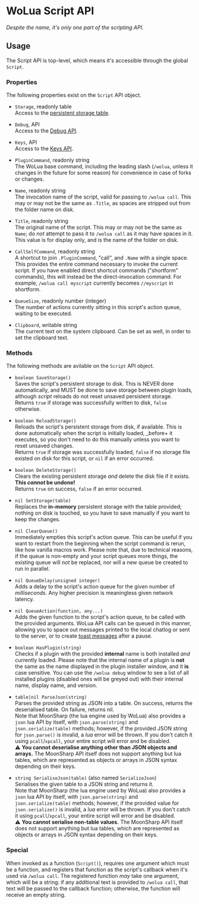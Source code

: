 # WoLua Script API
_Despite the name, it's only one part of the scripting API._

## Usage
The Script API is top-level, which means it's accessible through the global `Script`.

### Properties
The following properties exist on the `Script` API object.

- `Storage`, readonly table\
  Access to the [persistent storage table](storage.md).

- `Debug`, API\
  Access to the [Debug API](debug.md).

- `Keys`, API\
  Access to the [Keys API](keys.md).

- `PluginCommand`, readonly string\
  The WoLua base command, including the leading slash (`/wolua`, unless it changes in the future for some reason) for convenience in case of forks or changes.

- `Name`, readonly string\
  The invocation name of the script, valid for passing to `/wolua call`. This may or may not be the same as `.Title`, as spaces are stripped out from the folder name on disk.

- `Title`, readonly string\
  The original name of the script. This may or may not be the same as `Name`; do _not_ attempt to pass it to `/wolua call` as it may have spaces in it. This value is for display only, and is the name of the folder on disk.

- `CallSelfCommand`, readonly string\
  A shortcut to join `.PluginCommand`, "call", and `.Name` with a single space. This provides the entire command necessary to invoke the current script. If you have enabled direct shortcut commands ("shortform" commands), this will instead be the direct-invocation command. For example, `/wolua call myscript` currently becomes `//myscript` in shortform.

- `QueueSize`, readonly number (integer)\
  The number of actions currently sitting in this script's action queue, waiting to be executed.

- `Clipboard`, writable string\
  The current text on the system clipboard. Can be set as well, in order to set the clipboard text.

### Methods
The following methods are avilable on the `Script` API object.

- `boolean SaveStorage()`\
  Saves the script's persistent storage to disk. This is NEVER done automatically, and MUST be done to save storage between plugin loads, although _script_ reloads do not reset unsaved persistent storage.\
  Returns `true` if storage was successfully written to disk, `false` otherwise.

- `boolean ReloadStorage()`\
  Reloads the script's persistent storage from disk, if available. This is done automatically when the script is initially loaded, _before+ it executes, so you don't need to do this manually unless you want to reset unsaved changes.\
  Returns `true` if storage was successfully loaded, `false` if no storage file existed on disk for this script, or `nil` if an error occurred.

- `boolean DeleteStorage()`\
  Clears the existing persistent storage _and_ delete the disk file if it exists. **This _cannot_ be undone!**\
  Returns `true` on success, `false` if an error occurred.

- `nil SetStorage(table)`\
  Replaces the **in-memory** persistent storage with the table provided; nothing on disk is touched, so you have to save manually if you want to keep the changes.

- `nil ClearQueue()`\
  Immediately empties this script's action queue. This can be useful if you want to restart from the beginning when the script command is rerun, like how vanilla macros work. Please note that, due to technical reasons, if the queue is non-empty and your script queues more things, the existing queue will _not_ be replaced, nor will a new queue be created to run in parallel.

- `nil QueueDelay(unsigned integer)`\
  Adds a delay to the script's action queue for the given number of _milliseconds_. Any higher precision is meaningless given network latency.

- `nil QueueAction(function, any...)`\
  Adds the given function to the script's action queue, to be called with the provided arguments. WoLua API calls can be queued in this manner, allowing you to space out messages printed to the local chatlog or sent to the server, or to create [toast messages](toast.md) after a pause.

- `boolean HasPlugin(string)`\
  Checks if a plugin with the provided **internal** name is both installed _and_ currently loaded. Please note that the internal name of a plugin is **not** the same as the name displayed in the plugin installer window, and it **is** case sensitive. You can use the `/wolua debug` window to see a list of all installed plugins (disabled ones will be greyed out) with their internal name, display name, and version.

- `table|nil ParseJson(string)`\
  Parses the provided string as JSON into a table. On success, returns the deserialised table. On failure, returns nil.\
  Note that MoonSharp (the lua engine used by WoLua) also provides a `json` lua API by itself, with `json.parse(string)` and `json.serialize(table)` methods; however, if the provided JSON string for `json.parse()` is invalid, a _lua_ error will be thrown. If you don't catch it using `pcall`/`xpcall`, your entire script will error and be disabled.\
  :warning: **You cannot deserialise anything other than JSON objects and arrays.** The MoonSharp API itself does not support anything but lua tables, which are represented as objects or arrays in JSON syntax depending on their keys.

- `string SerialiseJson(table)` (also named `SerializeJson`)\
  Serialises the given table to a JSON string and returns it.\
  Note that MoonSharp (the lua engine used by WoLua) also provides a `json` lua API by itself, with `json.parse(string)` and `json.serialize(table)` methods; however, if the provided value for `json.serialize()` is invalid, a _lua_ error will be thrown. If you don't catch it using `pcall`/`xpcall`, your entire script will error and be disabled.\
:warning: **You cannot serialise non-table values.** The MoonSharp API itself does not support anything but lua tables, which are represented as objects or arrays in JSON syntax depending on their keys.

### Special
When invoked as a function (`Script()`), requires one argument which must be a function, and registers that function as the script's callback when it's used via `/wolua call`. The registered function _may_ take one argument, which will be a string: if any additional text is provided to `/wolua call`, that text will be passed to the callback function; otherwise, the function will receive an empty string.

